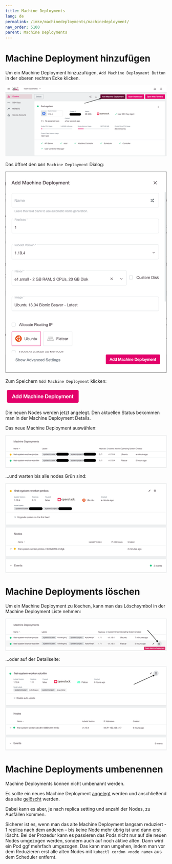 ```yaml
---
title: Machine Deployments
lang: de
permalink: /imke/machinedeployments/machinedeployment/
nav_order: 5100
parent: Machine Deployments
---
```


# Machine Deployment hinzufügen

Um ein Machine Deployment hinzuzufügen, `Add Machine Deployment Button` in der oberen rechten Ecke klicken.

![add_node_deployment](add_nodedep.png)

Das öffnet den  `Add Machine Deployment` Dialog:

![add_dialog](add_dialog.png)

Zum Speichern `Add Machine Deployment` klicken:

![add_button](add_button.png)

Die neuen Nodes werden jetzt angelegt. Den aktuellen Status bekommen man in der Machine Deployment Details.  

Das neue Machine Deployment auswählen:

![node_deployment_overview](node_deployment_overview.png)

…und warten bis alle nodes Grün sind:

![node_deployment_status](node_deployment_status.png)

# Machine Deployments löschen

Um ein Machine Deployment zu löschen, kann man das Löschsymbol in der Machine Deployment Liste nehmen:

![delete_from_list](delete_from_list.png)

…oder auf der Detailseite:

![delete_from_details](delete_from_details.png)

# Machine Deployments umbenennen

Machine Deployments können nicht umbenannt werden.

Es sollte ein neues Machine Deployment [angelegt](#node-deployment-hinzufgen) werden und anschließend das alte [gelöscht](#node-deployments-lschen) werden.

Dabei kann es aber, je nach replica setting und anzahl der Nodes, zu Ausfällen kommen.

Sicherer ist es, wenn man das alte Machine Deployment langsam reduziert - 1 replica nach dem anderen – bis keine Node mehr übrig ist und dann erst löscht. Bei der Prozedur kann es passieren das Pods nicht nur auf die neuen Nodes umgezogen werden, sondern auch auf noch aktive alten. Dann wird ein Pod ggf mehrfach umgezogen. Das kann man umgehen, indem man vor dem Reduzieren erst alle alten Nodes mit `kubectl cordon <node name>` aus dem Scheduler entfernt.

